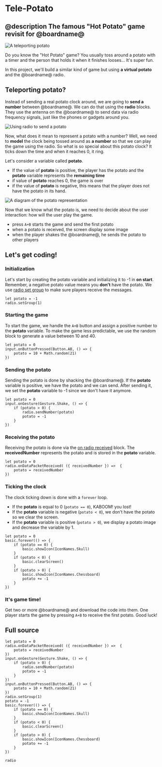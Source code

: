 # Tele-Potato

## @description The famous "Hot Potato" game revisit for @boardname@

![A teleporting potato](/static/mb/projects/tele-potato.png)

Do you know the "Hot Potato" game? You usually toss around a potato with a timer
and the person that holds it when it finishes looses... It's super fun.

In this project, we'll build a similar kind of game but using **a virtual potato** and the @boardname@ radio.

## Teleporting potato?

Instead of sending a real potato clock around, we are going to **send a number** between @boardname@. We can do that using the **radio** blocks. They use the antenna on the @boardname@ to send data via radio frequency signals, just like the phones or gadgets around you.

![Using radio to send a potato](/static/mb/projects/tele-potato/radio-potato.jpg)


Now, what does it mean to represent a potato with a number? Well, we need to **model** the clock being tossed around as **a number** so that we can play the game using the radio. So what is so special about this potato clock? It ticks down the time and when it reaches 0, it ring. 

Let's consider a variable called **potato**.
* If the value of **potato** is positive, the player has the potato and the **potato** variable represents the **remaining time**
* if value of **potato** reaches 0, the game is over
* if the value of **potato** is negative, this means that the player does not have the potato in its hand.  

![A diagram of the potato representation](/static/mb/projects/tele-potato/model.jpg)

Now that we know what the potato is, we need to decide about the user interaction: how will the user play the game.

* press ``A+B`` starts the game and send the first potato
* when a potato is received, the screen display some image
* when the player shakes the @boardname@, he sends the potato to other players

## Let's get coding!

### Initialization

Let's start by creating the potato variable and initializing it to -1 in **on start**. Remember, a negative potato value means you **don't** have the potato. We use [radio set group](/reference/radio/set-group) to make sure players receive the messages.

```blocks
let potato = -1
radio.setGroup(1)
```

### Starting the game

To start the game, we handle the ``A+B`` button and assign a positive number to the **potato** variable.
To make the game less predictable, we use the random block to generate a value between 10 and 40.

```blocks
let potato = 0
input.onButtonPressed(Button.AB, () => {
    potato = 10 + Math.random(21)
})
```

### Sending the potato

Sending the potato is done by shacking the @boardname@. If the **potato** variable is positive, 
we have the potato and we can send. After sending it, we set the **potato** variable to -1 since we don't have it anymore.

```blocks
let potato = 0
input.onGesture(Gesture.Shake, () => {
    if (potato > 0) {
        radio.sendNumber(potato)
        potato = -1
    }
})
```

### Receiving the potato

Receiving the potato is done via the [on radio received](/reference/radio/on-data-packet-received) block.
The **receivedNumber** represents the potato and is stored in the **potato** variable.

```blocks
let potato = 0
radio.onDataPacketReceived( ({ receivedNumber }) =>  {
    potato = receivedNumber
})
```

### Ticking the clock

The clock ticking down is done with a ``forever`` loop. 

* If the **potato** is equal to 0 (``potato == 0``), KABOOM! you lost!
* If the **potato** variable is negative (``potato < 0``), we don't have the potato so we clear the screen.
* If the **potato** variable is positive (``potato > 0``), we display a potato image and decrease the variable by 1.

```blocks
let potato = 0
basic.forever(() => {
    if (potato == 0) {
        basic.showIcon(IconNames.Skull)
    }
    if (potato < 0) {
        basic.clearScreen()
    }
    if (potato > 0) {
        basic.showIcon(IconNames.Chessboard)
        potato += -1
    }
})
```

### It's game time!

Get two or more @boardname@ and download the code into them. One player starts the game by pressing ``A+B`` to receive the first potato. Good luck!

## Full source

```blocks
let potato = 0
radio.onDataPacketReceived( ({ receivedNumber }) =>  {
    potato = receivedNumber
})
input.onGesture(Gesture.Shake, () => {
    if (potato > 0) {
        radio.sendNumber(potato)
        potato = -1
    }
})
input.onButtonPressed(Button.AB, () => {
    potato = 10 + Math.random(21)
})
radio.setGroup(1)
potato = -1
basic.forever(() => {
    if (potato == 0) {
        basic.showIcon(IconNames.Skull)
    }
    if (potato < 0) {
        basic.clearScreen()
    }
    if (potato > 0) {
        basic.showIcon(IconNames.Chessboard)
        potato += -1
    }
})
```

```package
radio
```